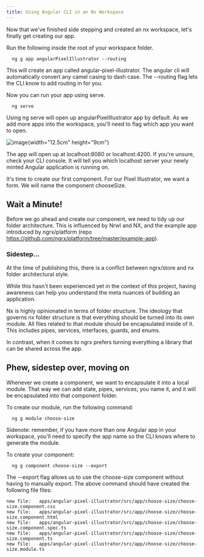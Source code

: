 ```yaml
---
title: Using Angular CLI in an Nx Workspace
---
```

Now that we've finished side stepping and created an nx workspace, let's
finally get creating our app.

Run the following inside the root of your workspace folder.

```
  ng g app angularPixelIllustrator --routing
```

This will create an app called angular-pixel-illustrator. The angular
cli will automatically convert any camel casing to dash case. The
--routing flag lets the CLI know to add routing in for you.

Now you can run your app using serve.

```
  ng serve
```

Using ng serve will open up angularPixelIllustrator app by default. As
we add more apps into the workspace, you'll need to flag which app you
want to open.

![image](dev-tools/angular-cli-post-nx/angular_nx_initial_screen){width="12.5cm"
height="9cm"}

The app will open up at localhost:8080 or localhost:4200. If you're
unsure, check your CLI console. It will tell you which localhost server
your newly minted Angular application is running on.

It's time to create our first component. For our Pixel Illustrator, we
want a form. We will name the component chooseSize.

## Wait a Minute!

Before we go ahead and create our component, we need to tidy up our
folder architecture. This is influenced by Nrwl and NX, and the example
app introduced by ngrx/platform (repo
https://github.com/ngrx/platform/tree/master/example-app).

### Sidestep...

At the time of publishing this, there is a conflict between ngrx/store
and nx folder architectural style.

While this hasn't been experienced yet in the context of this project,
having awareness can help you understand the meta nuances of building an
application.

Nx is highly opinionated in terms of folder structure. The ideology that
governs nx folder structure is that everything should be turned into its
own module. All files related to that module should be encapsulated
inside of it. This includes pipes, services, interfaces, guards, and
enums.

In contrast, when it comes to ngrx prefers turning everything a library
that can be shared across the app.

## Phew, sidestep over, moving on

Whenever we create a component, we want to encapsulate it into a local
module. That way we can add state, pipes, services, you name it, and it
will be encapsulated into that component folder.

To create our module, run the following command:

```
  ng g module choose-size
```

Sidenote: remember, if you have more than one Angular app in your
workspace, you'll need to specify the app name so the CLI knows where to
generate the module.

To create your component:

```
  ng g component choose-size --export
```

The --export flag allows us to use the choose-size component without
having to manually export. The above command should have created the
following file files:

```{breaklines=""}
new file:   apps/angular-pixel-illustrator/src/app/choose-size/choose-size.component.css
new file:   apps/angular-pixel-illustrator/src/app/choose-size/choose-size.component.html
new file:   apps/angular-pixel-illustrator/src/app/choose-size/choose-size.component.spec.ts
new file:   apps/angular-pixel-illustrator/src/app/choose-size/choose-size.component.ts
new file:   apps/angular-pixel-illustrator/src/app/choose-size/choose-size.module.ts
```